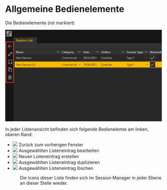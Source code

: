# Allgemeine Bedienelemente


Die Bedienelemente (rot markiert)

![Placeholder](img/Manager/Bedienelemente.PNG)

In jeder Listenansicht befinden sich folgende Bedienelemte am linken, oberen Rand:
<ul>
<li><div><img src="../img/Manager/be_arrow.png" /> Zurück zum vorherigen Fenster</div> </li>
<li><div><img src="../img/Manager/be_pencil.png"/> Ausgewählten Listeneintrag bearbeiten</div></li>
<li><div><img src="../img/Manager/be_new.png"/> Neuen Listeneintrag erstellen</div></li>
<li><div><img src="../img/Manager/be_duplicate.png"/> Ausgewählten Listeneintrag duplizieren</div></li>
<li><div><img src="../img/Manager/be_delete.png"/> Ausgewählten Listeneintrag löschen</div></li>
<ul>

Die Icons dieser Liste finden sich im Session Manager in jeder Ebene an dieser Stelle wieder.
